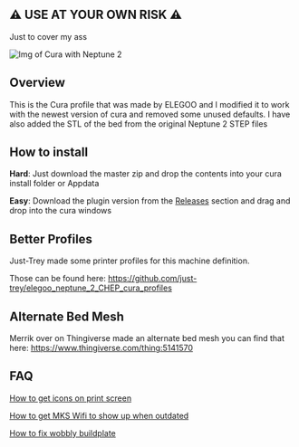 ## :warning: USE AT YOUR OWN RISK :warning:
Just to cover my ass


![Img of Cura with Neptune 2](https://i.imgur.com/2yjM7Hl.png) 
## Overview 

This is the Cura profile that was made by ELEGOO and I modified it to work with the newest version of cura and removed some unused defaults. I have also added the STL of the bed from the original Neptune 2 STEP files

## How to install
<b>Hard</b>: Just download the master zip and drop the contents into your cura install folder or Appdata

<b>Easy</b>: Download the plugin version from the [Releases](https://github.com/Toylerrr/ELEGOO_Neptune2_Cura/releases) section and drag and drop into the cura windows

## Better Profiles
Just-Trey made some printer profiles for this machine definition. 

Those can be found here: https://github.com/just-trey/elegoo_neptune_2_CHEP_cura_profiles

## Alternate Bed Mesh
 Merrik over on Thingiverse made an alternate bed mesh you can find that here: https://www.thingiverse.com/thing:5141570
## FAQ
[How to get icons on print screen](https://github.com/Toylerrr/ELEGOO_Neptune2_Cura/wiki/How-to-get-icons-on-print-screen)

[How to get MKS Wifi to show up when outdated](https://github.com/Toylerrr/ELEGOO_Neptune2_Cura/wiki/How-to-get-MKS-Wifi-to-show-up-when-outdated)

[How to fix wobbly buildplate](https://github.com/Toylerrr/ELEGOO_Neptune2_Cura/wiki/How-to-fix-wobbly-heat-bed)





